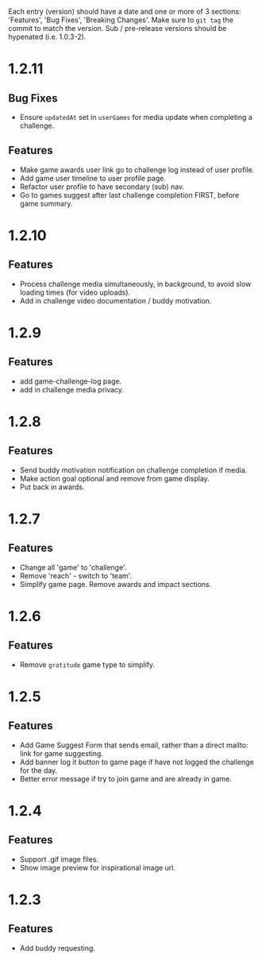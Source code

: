 Each entry (version) should have a date and one or more of 3 sections: 'Features', 'Bug Fixes', 'Breaking Changes'. Make sure to `git tag` the commit to match the version. Sub / pre-release versions should be hypenated (i.e. 1.0.3-2).

# 1.2.11

## Bug Fixes

- Ensure `updatedAt` set in `userGames` for media update when completing a challenge.

## Features

- Make game awards user link go to challenge log instead of user profile.
- Add game user timeline to user profile page.
- Refactor user profile to have secondary (sub) nav.
- Go to games suggest after last challenge completion FIRST, before game summary.


# 1.2.10

## Features

- Process challenge media simultaneously, in background, to avoid slow loading times (for video uploads).
- Add in challenge video documentation / buddy motivation.


# 1.2.9

## Features

- add game-challenge-log page.
- add in challenge media privacy.


# 1.2.8

## Features

- Send buddy motivation notification on challenge completion if media.
- Make action goal optional and remove from game display.
- Put back in awards.


# 1.2.7

## Features

- Change all 'game' to 'challenge'.
- Remove 'reach' - switch to 'team'.
- Simplify game page. Remove awards and impact sections.


# 1.2.6

## Features

- Remove `gratitude` game type to simplify.


# 1.2.5

## Features

- Add Game Suggest Form that sends email, rather than a direct mailto: link for game suggesting.
- Add banner log it button to game page if have not logged the challenge for the day.
- Better error message if try to join game and are already in game.


# 1.2.4

## Features

- Support .gif image files.
- Show image preview for inspirational image url.


# 1.2.3

## Features

- Add buddy requesting.
